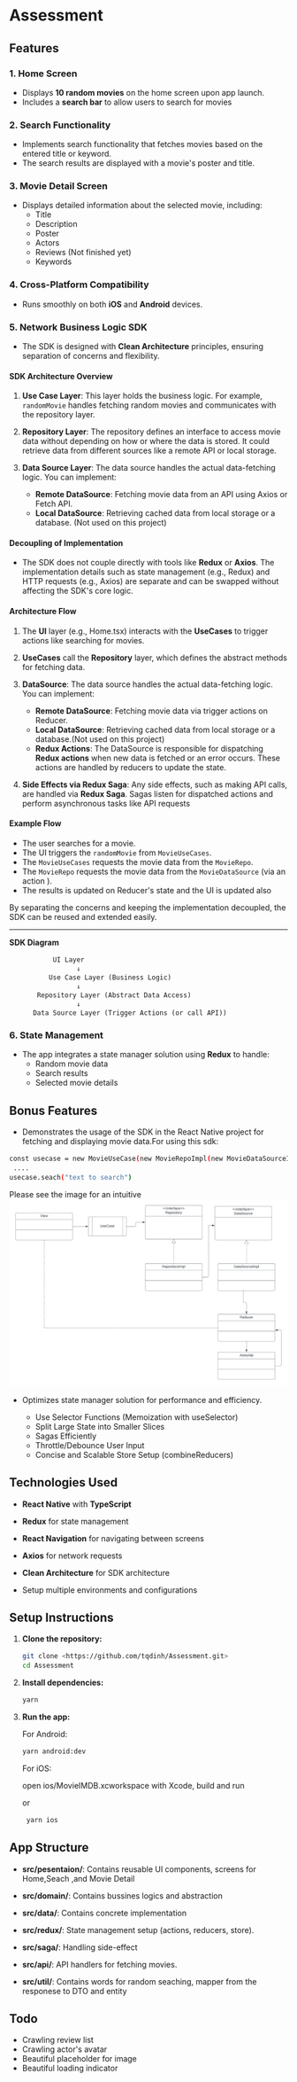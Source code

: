 
# Assessment

## Features

### 1. **Home Screen**

- Displays **10 random movies** on the home screen upon app launch.
- Includes a **search bar** to allow users to search for movies

### 2. **Search Functionality**

- Implements search functionality that fetches movies based on the entered title or keyword.
- The search results are displayed with a movie's poster and title.

### 3. **Movie Detail Screen**

- Displays detailed information about the selected movie, including:
  - Title
  - Description
  - Poster
  - Actors
  - Reviews (Not finished yet)
  - Keywords

### 4. **Cross-Platform Compatibility**

- Runs smoothly on both **iOS** and **Android** devices.

### 5. **Network Business Logic SDK**

- The SDK is designed with **Clean Architecture** principles, ensuring separation of concerns and flexibility.

#### SDK Architecture Overview

1. **Use Case Layer**: This layer holds the business logic. For example, `randomMovie` handles fetching random movies and communicates with the repository layer.
  
2. **Repository Layer**: The repository defines an interface to access movie data without depending on how or where the data is stored. It could retrieve data from different sources like a remote API or local storage.

3. **Data Source Layer**: The data source handles the actual data-fetching logic. You can implement:
   - **Remote DataSource**: Fetching movie data from an API using Axios or Fetch API.
   - **Local DataSource**: Retrieving cached data from local storage or a database. (Not used on this project)

#### Decoupling of Implementation

- The SDK does not couple directly with tools like **Redux** or **Axios**. The implementation details such as state management (e.g., Redux) and HTTP requests (e.g., Axios) are separate and can be swapped without affecting the SDK's core logic.
  
#### Architecture Flow

1. The **UI** layer (e.g., Home.tsx) interacts with the **UseCases** to trigger actions like searching for movies.
2. **UseCases** call the **Repository** layer, which defines the abstract methods for fetching data.
3. **DataSource**: The data source handles the actual data-fetching logic. You can implement:
   - **Remote DataSource**: Fetching movie data via trigger actions on Reducer.
   - **Local DataSource**: Retrieving cached data from local storage or a database.(Not used on this project)
   - **Redux Actions**: The DataSource is responsible for dispatching **Redux actions** when new data is fetched or an error occurs. These actions are handled by reducers to update the state.

4. **Side Effects via Redux Saga**: Any side effects, such as making API calls, are handled via **Redux Saga**. Sagas listen for dispatched actions and perform asynchronous tasks like API requests

#### Example Flow

- The user searches for a movie.
- The UI triggers the `randomMovie` from `MovieUseCases`.
- The `MovieUseCases` requests the movie data from the `MovieRepo`.
- The `MovieRepo` requests the movie data from the `MovieDataSource` (via an action ).
- The results is updated on Reducer's state and the UI is updated also

By separating the concerns and keeping the implementation decoupled, the SDK can be reused and extended easily.

---

**SDK Diagram**

```
           UI Layer
                 ↓
          Use Case Layer (Business Logic)
                 ↓
       Repository Layer (Abstract Data Access)
                 ↓
      Data Source Layer (Trigger Actions (or call API))
```

### 6. **State Management**

- The app integrates a state manager solution using **Redux** to handle:
  - Random movie data
  - Search results
  - Selected movie details

## Bonus Features

- Demonstrates the usage of the SDK in the React Native project for fetching and displaying movie data.For using this sdk:

``` bash
const usecase = new MovieUseCase(new MovieRepoImpl(new MovieDataSourceImpl()))
 ....
usecase.seach("text to search")
```

Please see the image for an intuitive
![SDK Architecture](sdk_structure.png)

- Optimizes state manager solution for performance and efficiency.

  - Use Selector Functions (Memoization with useSelector)
  - Split Large State into Smaller Slices
  - Sagas Efficiently
  - Throttle/Debounce User Input
  - Concise and Scalable Store Setup (combineReducers)

## Technologies Used

- **React Native** with **TypeScript**
- **Redux** for state management
- **React Navigation** for navigating
between screens
- **Axios** for network requests

- **Clean Architecture**  for SDK architecture
- Setup multiple environments and configurations

## Setup Instructions

1. **Clone the repository:**

   ```bash
   git clone <https://github.com/tqdinh/Assessment.git>
   cd Assessment
   ```

2. **Install dependencies:**

   ```bash
   yarn
   ```

3. **Run the app:**

   For Android:

   ```bash
   yarn android:dev
   ```

   For iOS:

   open ios/MovieIMDB.xcworkspace with Xcode, build and run

    or

   ```bash
    yarn ios
   ```

## App Structure

- **src/pesentaion/**: Contains reusable UI components, screens for Home,Seach ,and Movie Detail
- **src/domain/**: Contains bussines logics and abstraction
- **src/data/**: Contains concrete implementation

- **src/redux/**: State management setup (actions, reducers, store).
- **src/saga/**: Handling side-effect
- **src/api/**: API handlers for fetching movies.

- **src/util/**: Contains words for random seaching, mapper from the responese to DTO and entity

## Todo

- Crawling review list
- Crawling actor's avatar
- Beautiful placeholder for image
- Beautiful loading indicator
